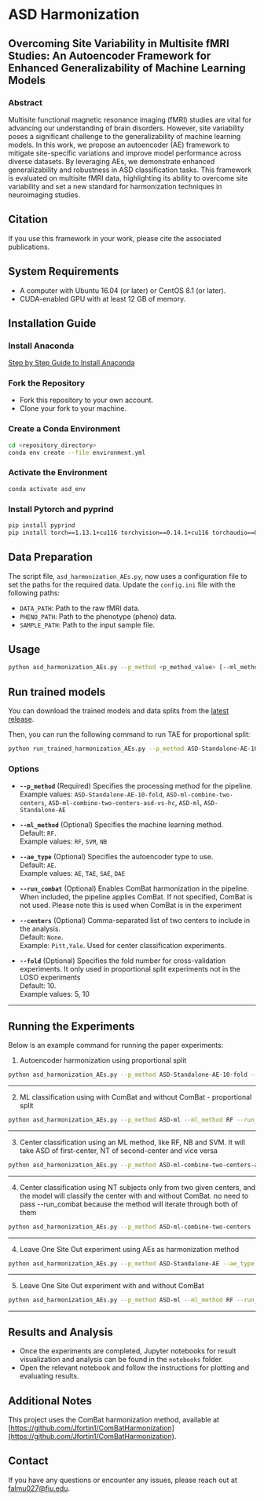 # ASD Harmonization

## Overcoming Site Variability in Multisite fMRI Studies: An Autoencoder Framework for Enhanced Generalizability of Machine Learning Models

### Abstract
Multisite functional magnetic resonance imaging (fMRI) studies are vital for advancing our understanding of brain disorders. However, site variability poses a significant challenge to the generalizability of machine learning models. In this work, we propose an autoencoder (AE) framework to mitigate site-specific variations and improve model performance across diverse datasets. By leveraging AEs, we demonstrate enhanced generalizability and robustness in ASD classification tasks. This framework is evaluated on multisite fMRI data, highlighting its ability to overcome site variability and set a new standard for harmonization techniques in neuroimaging studies.

## Citation
If you use this framework in your work, please cite the associated publications.

## System Requirements
- A computer with Ubuntu 16.04 (or later) or CentOS 8.1 (or later).
- CUDA-enabled GPU with at least 12 GB of memory.

## Installation Guide

### Install Anaconda
[Step by Step Guide to Install Anaconda](https://docs.anaconda.com/anaconda/install/)


### Fork the Repository
- Fork this repository to your own account.
- Clone your fork to your machine.

### Create a Conda Environment
```bash
cd <repository_directory>
conda env create --file environment.yml
```

### Activate the Environment
```bash
conda activate asd_env
```

### Install Pytorch and pyprind
```bash
pip install pyprind
pip install torch==1.13.1+cu116 torchvision==0.14.1+cu116 torchaudio==0.13.1+cu116 --extra-index-url https://download.pytorch.org/whl/cu116
```

## Data Preparation
The script file, `asd_harmonization_AEs.py`, now uses a configuration file to set the paths for the required data. Update the `config.ini` file with the following paths:

- `DATA_PATH`: Path to the raw fMRI data.
- `PHENO_PATH`: Path to the phenotype (pheno) data.
- `SAMPLE_PATH`: Path to the input sample file.


## Usage

```bash
python asd_harmonization_AEs.py --p_method <p_method_value> [--ml_method <ml_method_value>] [--ae_type <ae_type_value>] [--run_combat] [--centers <center1,center2>] [--fold <fold_value>]
```

## Run trained models
You can download the trained models and data splits from the [latest release](https://github.com/pcdslab/Autoencoder-fMRI-Harmonization/releases).

Then, you can run the following command to run TAE for proportional split:

```bash
python run_trained_harmonization_AEs.py --p_method ASD-Standalone-AE-10-fold --model_dir models/ --ae_type TAE
```

### Options

- **`--p_method`** (Required)
  Specifies the processing method for the pipeline.\
  Example values: `ASD-Standalone-AE-10-fold`, `ASD-ml-combine-two-centers`, `ASD-ml-combine-two-centers-asd-vs-hc`, `ASD-ml`, `ASD-Standalone-AE`

- **`--ml_method`** (Optional)
  Specifies the machine learning method.\
  Default: `RF`.\
  Example values: `RF`, `SVM`, `NB`

- **`--ae_type`** (Optional)
  Specifies the autoencoder type to use.\
  Default: `AE`.\
  Example values: `AE`, `TAE`, `SAE`, `DAE`

- **`--run_combat`** (Optional)
  Enables ComBat harmonization in the pipeline.\
  When included, the pipeline applies ComBat. If not specified, ComBat is not used. Please note this is used when ComBat is in the experiment

- **`--centers`** (Optional)
  Comma-separated list of two centers to include in the analysis.\
  Default: `None`.\
  Example: `Pitt,Yale`. Used for center classification experiments.

- **`--fold`** (Optional)
  Specifies the fold number for cross-validation experiments. It only used in proportional split experiments not in the LOSO experiments\
  Default: 10.\
  Example values: 5, 10
---

## Running the Experiments

Below is an example command for running the paper experiments:

1. Autoencoder harmonization using proportional split
```bash
python asd_harmonization_AEs.py --p_method ASD-Standalone-AE-10-fold --ae_type AE --ml_method RF
```
---

2. ML classification using with ComBat and without ComBat - proportional split
```bash
python asd_harmonization_AEs.py --p_method ASD-ml --ml_method RF --run_combat
```
---

3. Center classification using an ML method, like RF, NB and SVM. It will take ASD of first-center, NT of second-center and vice versa
```bash
python asd_harmonization_AEs.py --p_method ASD-ml-combine-two-centers-asd-vs-hc --ml_method RF --run_combat --fold 5 --centers UCLA,KKI
```
---

4. Center classification using NT subjects only from two given centers, and the model will classify the center with and without ComBat. no need to pass --run_combat because the method will iterate through both of them
```bash
python asd_harmonization_AEs.py --p_method ASD-ml-combine-two-centers --ml_method RF --run_combat --fold 5 --centers UCLA,KKI
```
---

4. Leave One Site Out experiment using AEs as harmonization method
```bash
python asd_harmonization_AEs.py --p_method ASD-Standalone-AE --ae_type AE --ml_method RF
```
---


5. Leave One Site Out experiment with and without ComBat
```bash
python asd_harmonization_AEs.py --p_method ASD-ml --ml_method RF --run_combat
```
---

## Results and Analysis
- Once the experiments are completed, Jupyter notebooks for result visualization and analysis can be found in the `notebooks` folder.
- Open the relevant notebook and follow the instructions for plotting and evaluating results.

## Additional Notes
This project uses the ComBat harmonization method, available at [https://github.com/Jfortin1/ComBatHarmonization](https://github.com/Jfortin1/ComBatHarmonization).

## Contact
If you have any questions or encounter any issues, please reach out at [falmu027@fiu.edu](mailto:falmu027@fiu.edu).

